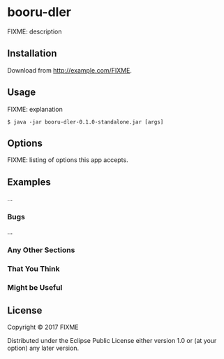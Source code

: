 # booru-dler

FIXME: description

## Installation

Download from http://example.com/FIXME.

## Usage

FIXME: explanation

    $ java -jar booru-dler-0.1.0-standalone.jar [args]

## Options

FIXME: listing of options this app accepts.

## Examples

...

### Bugs

...

### Any Other Sections
### That You Think
### Might be Useful

## License

Copyright © 2017 FIXME

Distributed under the Eclipse Public License either version 1.0 or (at
your option) any later version.
